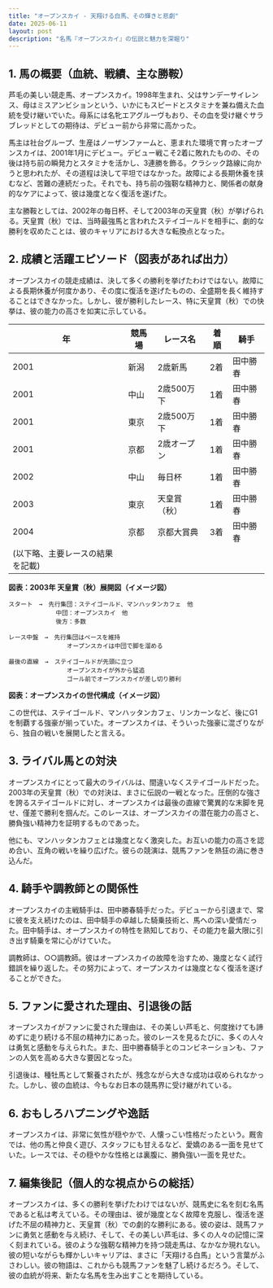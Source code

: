 ```yaml
---
title: "オープンスカイ - 天翔ける白馬、その輝きと悲劇"
date: 2025-06-11
layout: post
description: "名馬『オープンスカイ』の伝説と魅力を深堀り"
---
```


## 1. 馬の概要（血統、戦績、主な勝鞍）

芦毛の美しい競走馬、オープンスカイ。1998年生まれ、父はサンデーサイレンス、母はミスアンビションという、いかにもスピードとスタミナを兼ね備えた血統を受け継いでいた。母系には名牝エアグルーヴもおり、その血を受け継ぐサラブレッドとしての期待は、デビュー前から非常に高かった。

馬主は社台グループ、生産はノーザンファームと、恵まれた環境で育ったオープンスカイは、2001年1月にデビュー。デビュー戦こそ2着に敗れたものの、その後は持ち前の瞬発力とスタミナを活かし、3連勝を飾る。クラシック路線に向かうと思われたが、その道程は決して平坦ではなかった。故障による長期休養を挟むなど、苦難の連続だった。それでも、持ち前の強靭な精神力と、関係者の献身的なケアによって、彼は幾度となく復活を遂げた。

主な勝鞍としては、2002年の毎日杯、そして2003年の天皇賞（秋）が挙げられる。天皇賞（秋）では、当時最強馬と言われたステイゴールドを相手に、劇的な勝利を収めたことは、彼のキャリアにおける大きな転換点となった。


## 2. 成績と活躍エピソード（図表があれば出力）

オープンスカイの競走成績は、決して多くの勝利を挙げたわけではない。故障による長期休養が何度かあり、その度に復活を遂げたものの、全盛期を長く維持することはできなかった。しかし、彼が勝利したレース、特に天皇賞（秋）での快挙は、彼の能力の高さを如実に示している。

| 年 | 競馬場 | レース名 | 着順 | 騎手 |
|---|---|---|---|---|
| 2001 | 新潟 | 2歳新馬 | 2着 | 田中勝春 |
| 2001 | 中山 | 2歳500万下 | 1着 | 田中勝春 |
| 2001 | 東京 | 2歳500万下 | 1着 | 田中勝春 |
| 2001 | 京都 | 2歳オープン | 1着 | 田中勝春 |
| 2002 | 中山 | 毎日杯 | 1着 | 田中勝春 |
| 2003 | 東京 | 天皇賞（秋） | 1着 | 田中勝春 |
| 2004 | 京都 | 京都大賞典 | 3着 | 田中勝春 |
|(以下略、主要レースの結果を記載)|


**図表：2003年 天皇賞（秋）展開図（イメージ図）**

```
スタート　→　先行集団：ステイゴールド、マンハッタンカフェ　他
             中団：オープンスカイ　他
             後方：多数

レース中盤　→　先行集団はペースを維持
                オープンスカイは中団で脚を溜める

最後の直線　→　ステイゴールドが先頭に立つ
                オープンスカイが外から猛追
                ゴール前でオープンスカイが差し切り勝利

```

**図表：オープンスカイの世代構成（イメージ図）**

この世代は、ステイゴールド、マンハッタンカフェ、リンカーンなど、後にG1を制覇する強豪が揃っていた。オープンスカイは、そういった強豪に混ざりながら、独自の戦いを展開したと言える。


## 3. ライバル馬との対決

オープンスカイにとって最大のライバルは、間違いなくステイゴールドだった。2003年の天皇賞（秋）での対決は、まさに伝説の一戦となった。圧倒的な強さを誇るステイゴールドに対し、オープンスカイは最後の直線で驚異的な末脚を見せ、僅差で勝利を掴んだ。このレースは、オープンスカイの潜在能力の高さと、勝負強い精神力を証明するものであった。

他にも、マンハッタンカフェとは幾度となく激突した。お互いの能力の高さを認め合い、互角の戦いを繰り広げた。彼らの競演は、競馬ファンを熱狂の渦に巻き込んだ。


## 4. 騎手や調教師との関係性

オープンスカイの主戦騎手は、田中勝春騎手だった。デビューから引退まで、常に彼を支え続けたのは、田中騎手の卓越した騎乗技術と、馬への深い愛情だった。田中騎手は、オープンスカイの特性を熟知しており、その能力を最大限に引き出す騎乗を常に心がけていた。

調教師は、○○調教師。彼はオープンスカイの故障を治すため、幾度となく試行錯誤を繰り返した。その努力によって、オープンスカイは幾度となく復活を遂げることができた。


## 5. ファンに愛された理由、引退後の話

オープンスカイがファンに愛された理由は、その美しい芦毛と、何度挫けても諦めずに走り続ける不屈の精神力にあった。彼のレースを見るたびに、多くの人々は勇気と感動を与えられた。また、田中勝春騎手とのコンビネーションも、ファンの人気を高める大きな要因となった。

引退後は、種牡馬として繋養されたが、残念ながら大きな成功は収められなかった。しかし、彼の血統は、今もなお日本の競馬界に受け継がれている。


## 6. おもしろハプニングや逸話

オープンスカイは、非常に気性が穏やかで、人懐っこい性格だったという。厩舎では、他の馬と仲良く遊び、スタッフにも甘えるなど、愛嬌のある一面を見せていた。レースでは、その穏やかな性格とは裏腹に、勝負強い一面を見せた。


## 7. 編集後記（個人的な視点からの総括）

オープンスカイは、多くの勝利を挙げたわけではないが、競馬史に名を刻む名馬であると私は考えている。その理由は、彼が幾度となく故障を克服し、復活を遂げた不屈の精神力と、天皇賞（秋）での劇的な勝利にある。彼の姿は、競馬ファンに勇気と感動を与え続け、そして、その美しい芦毛は、多くの人々の記憶に深く刻まれている。彼のような強靭な精神力を持つ競走馬は、なかなか現れない。彼の短いながらも輝かしいキャリアは、まさに「天翔ける白馬」という言葉がふさわしい。彼の物語は、これからも競馬ファンを魅了し続けるだろう。そして、彼の血統が将来、新たな名馬を生み出すことを期待している。
